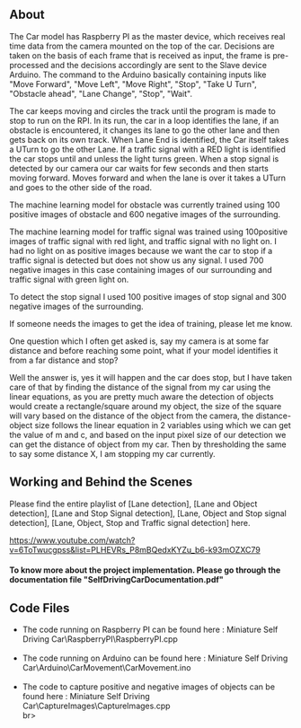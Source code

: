 ## About

The Car model has Raspberry PI as the master device, which receives real time data from the camera mounted on the top of the car. Decisions are taken on the basis of each frame that is received as input, the frame is pre-processed and the decisions accordingly are sent to the Slave device Arduino. The command to the Arduino basically containing inputs like "Move Forward", "Move Left", "Move Right", "Stop", "Take U Turn", "Obstacle ahead", "Lane Change", "Stop", "Wait".

The car keeps moving and circles the track until the program is made to stop to run on the RPI. In its run, the car in a loop identifies the lane, if an obstacle is encountered, it changes its lane to go the other lane and then gets back on its own track. When Lane End is identified, the Car itself takes a UTurn to go the other Lane. If a traffic signal with a RED light is identified the car stops until and unless the light turns green. When a stop signal is detected by our camera our car waits for few seconds and then starts moving forward. Moves forward and when the lane is over it takes a UTurn and goes to the other side of the road.

The machine learning model for obstacle was currently trained using 100 positive images of obstacle and 600 negative images of the surrounding.

The machine learning model for traffic signal was trained using 100positive images of traffic signal with red light, and traffic signal with no light on. I had no light on as positive images because we want the car to stop if a traffic signal is detected but does not show us any signal. I used 700 negative images in this case containing images of our surrounding and traffic signal with green light on.

To detect the stop signal I used 100 positive images of stop signal and 300 negative images of the surrounding.

If someone needs the images to get the idea of training, please let me know.

One question which I often get asked is, say my camera is at some far distance and before reaching some point, what if your model identifies it from a far distance and stop?

Well the answer is, yes it will happen and the car does stop, but I have taken care of that by finding the distance of the signal from my car using the linear equations, as you are pretty much aware the detection of objects would create a rectangle/square around my object, the size of the square will vary based on the distance of the object from the camera, the distance-object size follows the linear equation in 2 variables using which we can get the value of m and c, and based on the input pixel size of our detection we can get the distance of object from my car. Then by thresholding the same to say some distance X, I am stopping my car currently.

## Working and Behind the Scenes

Please find the entire playlist of [Lane detection], [Lane and Object detection], [Lane and Stop Signal detection], [Lane, Object and Stop signal detection], [Lane, Object, Stop and Traffic signal detection] here.

https://www.youtube.com/watch?v=6ToTwucgpss&list=PLHEVRs_P8mBQedxKYZu_b6-k93mOZXC79

#### To know more about the project implementation. Please go through the documentation file "SelfDrivingCarDocumentation.pdf"

## Code Files
<ul>
<li>The code running on Raspberry PI can be found here : Miniature Self Driving Car\RaspberryPI\RaspberryPI.cpp</li><br>
<li>The code running on Arduino can be found here : Miniature Self Driving Car\Arduino\CarMovement\CarMovement.ino</li><br>
<li>The code to capture positive and negative images of objects can be found here : Miniature Self Driving Car\CaptureImages\CaptureImages.cpp</li>br>
